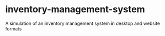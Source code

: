 # inventory-management-system
A simulation of an inventory management system in desktop and website formats
